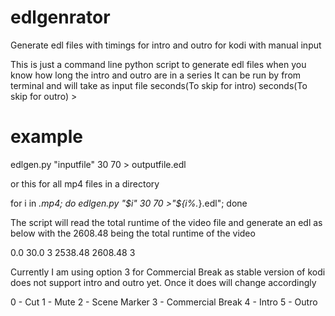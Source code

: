 # edlgenrator

Generate edl files with timings for intro and outro for kodi with manual input

This is just a command line python script to generate edl files when you know how long the intro and outro are in a series
It can be run by from terminal and will take as input file seconds(To skip for intro) seconds(To skip for outro) > 

# example

</b> edlgen.py "inputfile" 30 70 > outputfile.edl

or this for all mp4 files in a directory

for i in *.mp4; do edlgen.py "$i" 30 70 >"${i%.*}.edl"; done

The script will read the total runtime of the video file and generate an edl as below with the 2608.48 being the total runtime of the video

0.0 30.0 3
2538.48 2608.48 3


Currently I am using option 3 for Commercial Break as stable version of kodi does not support intro and outro yet.
Once it does will change accordingly

0 - Cut 
1 - Mute 
2 - Scene Marker
3 - Commercial Break
4 - Intro
5 - Outro
